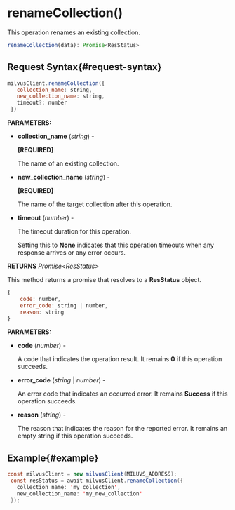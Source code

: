 # renameCollection()

This operation renames an existing collection.

```javascript
renameCollection(data): Promise<ResStatus>
```

## Request Syntax{#request-syntax}

```javascript
milvusClient.renameCollection({
   collection_name: string,
   new_collection_name: string,
   timeout?: number
 })
```

**PARAMETERS:**

- **collection_name** (*string*) -

    **[REQUIRED]**

    The name of an existing collection.

- **new_collection_name** (*string*) -

    **[REQUIRED]**

    The name of the target collection after this operation.

- **timeout** (*number*) -

    The timeout duration for this operation. 

    Setting this to **None** indicates that this operation timeouts when any response arrives or any error occurs.

**RETURNS** *Promise\<ResStatus>*

This method returns a promise that resolves to a **ResStatus** object.

```javascript
{
    code: number,
    error_code: string | number,
    reason: string
}
```

**PARAMETERS:**

- **code** (*number*) -

    A code that indicates the operation result. It remains **0** if this operation succeeds.

- **error_code** (*string* | *number*) -

    An error code that indicates an occurred error. It remains **Success** if this operation succeeds. 

- **reason** (*string*) - 

    The reason that indicates the reason for the reported error. It remains an empty string if this operation succeeds.

## Example{#example}

```java
const milvusClient = new milvusClient(MILUVS_ADDRESS);
 const resStatus = await milvusClient.renameCollection({
   collection_name: 'my_collection',
   new_collection_name: 'my_new_collection'
 });
```


